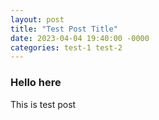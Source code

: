 ```yaml
---
layout: post
title: "Test Post Title"
date: 2023-04-04 19:40:00 -0000
categories: test-1 test-2
---
```


### Hello here

This is test post
